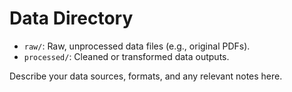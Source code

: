 # Data Directory

- `raw/`: Raw, unprocessed data files (e.g., original PDFs).
- `processed/`: Cleaned or transformed data outputs.

Describe your data sources, formats, and any relevant notes here.
